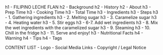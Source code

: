 h1 - FILIPINO LECHE FLAN
h2 - Background 
   h2 - History
   h2 - About
h3 - Prep Time
h3 - Cooking Time
h3 - Total Time
h3 - Ingredients
h3 - Steps
       h3 - 1. Gathering ingredients
       h3 - 2. Melting sugar
       h3 - 3. Caramelize sugar
       h3 - 4. Heating water
       h3 - 5. Stir eggs
       h3 - 6-7. Add wet ingredients
       h3 - 8. Mix the wet ingredients with the caramelized sugar
       h3 - 9. Steaming
       h3 - 10. Chill in the fridge
       h3 - 11. Serve and enjoy!
h3 - Nutritional Facts
h4    - Warning
h4    - Tips
h4   - Tags

CONTENT LIST
    - Logo
    - Social Media Links
    - Copyright / Legal Notice
    